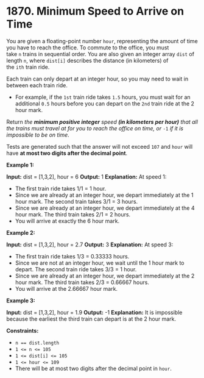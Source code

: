 # 1870. Minimum Speed to Arrive on Time

You are given a floating-point number `hour`, representing the amount of time you have to reach the office. To commute to the office, you must take `n` trains in sequential order. You are also given an integer array `dist` of length `n`, where `dist[i]` describes the distance (in kilometers) of the `ith` train ride.

Each train can only depart at an integer hour, so you may need to wait in between each train ride.

- For example, if the `1st` train ride takes `1.5` hours, you must wait for an additional `0.5` hours before you can depart on the `2nd` train ride at the 2 hour mark.

Return _the **minimum positive integer** speed **(in kilometers per hour)** that all the trains must travel at for you to reach the office on time, or_ `-1` _if it is impossible to be on time_.

Tests are generated such that the answer will not exceed `107` and `hour` will have **at most two digits after the decimal point**.

**Example 1:**

**Input:** dist = [1,3,2], hour = 6
**Output:** 1
**Explanation:** At speed 1:
- The first train ride takes 1/1 = 1 hour.
- Since we are already at an integer hour, we depart immediately at the 1 hour mark. The second train takes 3/1 = 3 hours.
- Since we are already at an integer hour, we depart immediately at the 4 hour mark. The third train takes 2/1 = 2 hours.
- You will arrive at exactly the 6 hour mark.

**Example 2:**

**Input:** dist = [1,3,2], hour = 2.7
**Output:** 3
**Explanation:** At speed 3:
- The first train ride takes 1/3 = 0.33333 hours.
- Since we are not at an integer hour, we wait until the 1 hour mark to depart. The second train ride takes 3/3 = 1 hour.
- Since we are already at an integer hour, we depart immediately at the 2 hour mark. The third train takes 2/3 = 0.66667 hours.
- You will arrive at the 2.66667 hour mark.

**Example 3:**

**Input:** dist = [1,3,2], hour = 1.9
**Output:** -1
**Explanation:** It is impossible because the earliest the third train can depart is at the 2 hour mark.

**Constraints:**

- `n == dist.length`
- `1 <= n <= 105`
- `1 <= dist[i] <= 105`
- `1 <= hour <= 109`
- There will be at most two digits after the decimal point in `hour`.